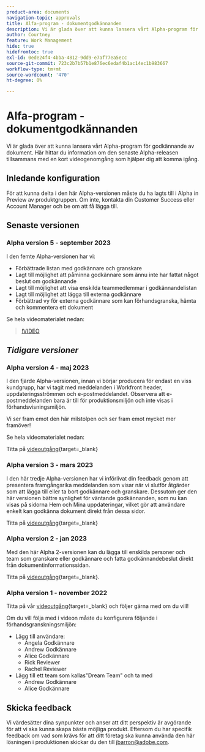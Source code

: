 ```yaml
---
product-area: documents
navigation-topic: approvals
title: Alfa-program - dokumentgodkännanden
description: Vi är glada över att kunna lansera vårt Alpha-program för godkännande av dokument. Här hittar du information om den senaste Alpha-releasen tillsammans med en kort videogenomgång som hjälper dig att komma igång.
author: Courtney
feature: Work Management
hide: true
hidefromtoc: true
exl-id: 0ede24f4-4bba-4812-9dd9-e7af77ea5ecc
source-git-commit: 723c2b7b57b1e876ec6edaf4b1ac14ec1b983667
workflow-type: tm+mt
source-wordcount: '470'
ht-degree: 0%

---
```


# Alfa-program - dokumentgodkännanden

Vi är glada över att kunna lansera vårt Alpha-program för godkännande av dokument. Här hittar du information om den senaste Alpha-releasen tillsammans med en kort videogenomgång som hjälper dig att komma igång.

## Inledande konfiguration

För att kunna delta i den här Alpha-versionen måste du ha lagts till i Alpha in Preview av produktgruppen. Om inte, kontakta din Customer Success eller Account Manager och be om att få lägga till.

## Senaste versionen

### Alpha version 5 - september 2023

I den femte Alpha-versionen har vi:

* Förbättrade listan med godkännare och granskare
* Lagt till möjlighet att påminna godkännare som ännu inte har fattat något beslut om godkännande
* Lagt till möjlighet att visa enskilda teammedlemmar i godkännandelistan
* Lagt till möjlighet att lägga till externa godkännare
* Förbättrad vy för externa godkännare som kan förhandsgranska, hämta och kommentera ett dokument

Se hela videomaterialet nedan:

>[!VIDEO](https://video.tv.adobe.com/v/3424613/)

## _Tidigare versioner_

### Alpha version 4 - maj 2023

I den fjärde Alpha-versionen, innan vi börjar producera för endast en viss kundgrupp, har vi tagit med meddelanden i Workfront header, uppdateringsströmmen och e-postmeddelandet. Observera att e-postmeddelanden bara är till för produktionsmiljön och inte visas i förhandsvisningsmiljön. <!--If you're interested in having this release implemented in your production environment on June 14th, please reach out to me directly at jbarron@adobe.com.-->

Vi ser fram emot den här milstolpen och ser fram emot mycket mer framöver!

Se hela videomaterialet nedan:

Titta på [videoutgång](https://video.tv.adobe.com/v/3420094/){target=_blank}

### Alpha version 3 - mars 2023

I den här tredje Alpha-versionen har vi införlivat din feedback genom att presentera framgångsrika meddelanden som visar när vi slutför åtgärder som att lägga till eller ta bort godkännare och granskare. Dessutom ger den här versionen bättre synlighet för väntande godkännanden, som nu kan visas på sidorna Hem och Mina uppdateringar, vilket gör att användare enkelt kan godkänna dokument direkt från dessa sidor.

Titta på [videoutgång](https://video.tv.adobe.com/v/3417854/){target=_blank}

### Alpha version 2 - jan 2023

Med den här Alpha 2-versionen kan du lägga till enskilda personer och team som granskare eller godkännare och fatta godkännandebeslut direkt från dokumentinformationssidan.

Titta på [videoutgång](https://video.tv.adobe.com/v/3413941){target=_blank}.

### Alpha version 1 - november 2022

Titta på vår [videoutgång](https://video.tv.adobe.com/v/3412837){target=_blank} och följer gärna med om du vill!

Om du vill följa med i videon måste du konfigurera följande i förhandsgranskningsmiljön:

* Lägg till användare:
   * Angela Godkännare
   * Andrew Godkännare
   * Alice Godkännare
   * Rick Reviewer
   * Rachel Reviewer
* Lägg till ett team som kallas&quot;Dream Team&quot; och ta med
   * Andrew Godkännare
   * Alice Godkännare

## Skicka feedback

Vi värdesätter dina synpunkter och anser att ditt perspektiv är avgörande för att vi ska kunna skapa bästa möjliga produkt. Eftersom du har specifik feedback om vad som krävs för att ditt företag ska kunna använda den här lösningen i produktionen skickar du den till [jbarron@adobe.com](mailto:jbarron@adobe.com).
